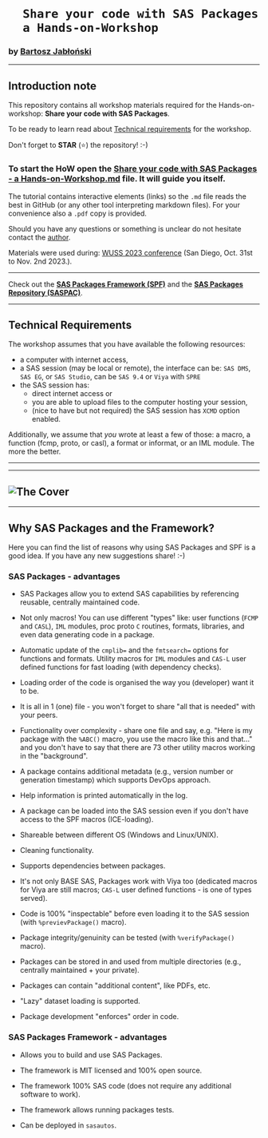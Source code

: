 # `   Share your code with SAS Packages   ` <br/> `   a Hands-on-Workshop   ` 

### by [Bartosz Jabłoński](https://www.linkedin.com/in/yabwon)

---

## Introduction note

This repository contains all workshop materials required for the Hands-on-workshop: **Share your code with SAS Packages**. 

To be ready to learn read about [Technical requirements](#technical-requirements) for the workshop.

Don't forget to **STAR** (:star:) the repository! :-)

### To start the HoW open the [Share your code with SAS Packages - a Hands-on-Workshop.md](./Share%20your%20code%20with%20SAS%20Packages%20-%20a%20Hands-on-Workshop.md) file. It will guide you itself.

The tutorial contains interactive elements (links) so the `.md` file reads the best in GitHub (or any other tool interpreting markdown files). For your convenience also a `.pdf` copy is provided.

Should you have any questions or something is unclear do not hesitate contact the [author](https://www.linkedin.com/in/yabwon).  

Materials were used during: [WUSS 2023 conference](https://wuss.org) (San Diego, Oct. 31st to Nov. 2nd 2023.).

---

Check out the [**SAS Packages Framework (SPF)**](https://github.com/yabwon/SAS_PACKAGES "SAS Packages Framework") and the [**SAS Packages Repository (SASPAC)**](https://github.com/SASPAC "SAS Packages Repository").

---

## Technical Requirements

The workshop assumes that you have available the following resources:
- a computer with internet access,
- a SAS session (may be local or remote), the interface can be: `SAS DMS`, `SAS EG`, or `SAS Studio`, can be `SAS 9.4` or `Viya` with `SPRE`
- the SAS session has:
  - direct internet access or
  - you are able to upload files to the computer hosting your session,
  - (nice to have but not required) the SAS session has `XCMD` option enabled.

Additionally, we assume that *you* wrote at least a few of those: a macro, a function (fcmp, proto, or casl), a format or informat, or an IML module. The more the better.


---

---

![The Cover](https://user-images.githubusercontent.com/9314894/269203505-1712d153-19ed-478b-ac18-e296e88c5d9c.PNG)
---

---

## Why SAS Packages and the Framework?

Here you can find the list of reasons why using SAS Packages and SPF is a good idea. If you have any new suggestions share! :-)

### SAS Packages - advantages

- SAS Packages allow you to extend SAS capabilities by referencing reusable, centrally maintained code.

- Not only macros! You can use different "types" like: user functions (`FCMP` and `CASL`), `IML` modules, proc proto `C` routines, formats, libraries, and even data generating code in a package.

- Automatic update of the `cmplib=` and the `fmtsearch=` options for functions and formats. Utility macros for `IML` modules and `CAS-L` user defined functions for fast loading (with dependency checks).

- Loading order of the code is organised the way you (developer) want it to be.

- It is all in 1 (one) file - you won't forget to share "all that is needed" with your peers.

- Functionality over complexity - share one file and say, e.g. "Here is my package with the `%ABC()` macro, you use the macro like this and that..." and you don't have to say that there are 73 other utility macros working in the "background".

- A package contains additional metadata (e.g., version number or generation timestamp) which supports DevOps approach.

- Help information is printed automatically in the log.

- A package can be loaded into the SAS session even if you don't have access to the SPF macros (ICE-loading).

- Shareable between different OS (Windows and Linux/UNIX).

- Cleaning functionality.

- Supports dependencies between packages.

- It's not only BASE SAS, Packages work with Viya too (dedicated macros for Viya are still macros; `CAS-L` user defined functions - is one of types served).

- Code is 100% "inspectable" before even loading it to the SAS session (with `%previevPackage()` macro).

- Package integrity/genuinity can be tested (with `%verifyPackage()` macro).

- Packages can be stored in and used from multiple directories (e.g., centrally maintained + your private).

- Packages can contain "additional content", like PDFs, etc.

- "Lazy" dataset loading is supported.

- Package development "enforces" order in code.

### SAS Packages Framework - advantages

* Allows you to build and use SAS Packages.

* The framework is MIT licensed and 100% open source.

* The framework 100% SAS code (does not require any additional software to work).

* The framework allows running packages tests.

* Can be deployed in `sasautos`.
